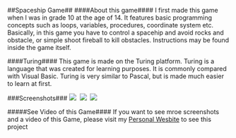 ##Spaceship Game##
####About this game####
I first made this game when I was in grade 10 at the age of 14. It features basic programming concepts such as loops, variables, procedures, coordinate system etc. Basically, in this game you have to control a spacehip and avoid rocks and obstacle, or simple shoot fireball to kill obstacles. Instructions may be found inside the game itself. 

####Turing####
This game is made on the Turing platform. Turing is a language that was created for learning purposes. It is commonly compared with Visual Basic. Turing is very similar to Pascal, but is made much easier to learn at first. 


###Screenshots###
<img src="https://ece.uwaterloo.ca/~zu2syed/zombiepic3.png" />&nbsp;
<img src="https://ece.uwaterloo.ca/~zu2syed/zombiepic4.png" />&nbsp;
<img src="https://ece.uwaterloo.ca/~zu2syed/zombiepic5.png" />&nbsp;


#####See Video of this Game####
If you want to see mroe screenshots and a video of this Game, please visit my <a href="https://ece.uwaterloo.ca/~zu2syed/projects.html#spaceship_game" >Personal Wesbite</a> to see this project
